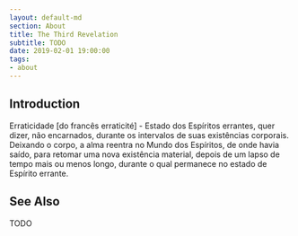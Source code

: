 ```yaml
---
layout: default-md
section: About
title: The Third Revelation
subtitle: TODO
date: 2019-02-01 19:00:00
tags:
- about
---
```


## Introduction
Erraticidade [do francês erraticité] - Estado dos Espíritos errantes, quer dizer, não encarnados, durante os intervalos de suas existências corporais. Deixando o corpo, a alma reentra no Mundo dos Espíritos, de onde havia saído, para retomar uma nova existência material, depois de um lapso de tempo mais ou menos longo, durante o qual permanece no estado de Espírito errante.


## See Also

TODO
